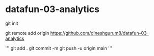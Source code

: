
# datafun-03-analytics
git init

git remote add origin https://github.com/dineshgurum8/datafun-03-analytics

'''
git add .
git commit -m 
git push -u origin main 
'''
